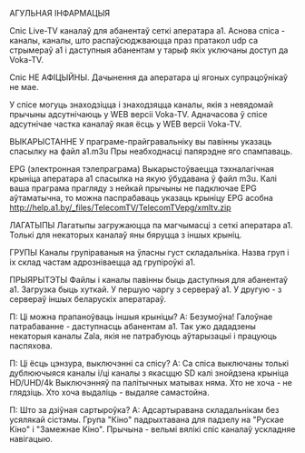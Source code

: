 АГУЛЬНАЯ ІНФАРМАЦЫЯ

Cпіс Live-TV каналаў для абанентаў сеткі аператара a1.
Аснова спіса - каналы, каналы, што распаўсюджваюцца праз пратакол udp са стрымераў a1 і даступныя абанентам у тарыф якіх уключаны доступ да Voka-TV.

Спіс НЕ АФІЦЫЙНЫ. Дачынення да аператара ці ягоных супрацоўнікаў не мае.

У спісе могуць знаходзіцца і знаходзяцца каналы, якія з невядомай прычыны адсутнічаюць у WEB версіі Voka-TV.
Адначасова ў спісе адсутнічае частка каналаў якая ёсць у WEB версіі Voka-TV.

ВЫКАРЫСТАННЕ
У праграме-прайгравальніку вы павінны указаць спасылку на файл a1.m3u
Пры неабходнасці папярэдне яго спампаваць.

EPG (электронная тэлепраграма)
Выкарыстоўваецца тэхналагічная крыніца аператара a1 спасылка на якую ўбудавана ў файл m3u.
Калі ваша праграма прагляду з нейкай прычыны не падключае EPG аўтаматычна, то можна паспрабаваць указаць крыніцу EPG асобна
http://help.a1.by/_files/TelecomTV/TelecomTVepg/xmltv.zip

ЛАГАТЫПЫ
Лагатыпы загружаюцца па магчымасці з сеткі аператара a1. Толькі для некаторых каналаў яны бяруцца з іншых крыніц.

ГРУПЫ
Каналы групіраваныя на ўласны густ складальніка.
Назва груп і іх склад частам адрозніваецца ад групіроўкі а1.

ПРЫЯРЫТЭТЫ
Файлы і каналы павінны быць даступныя для абанентаў а1. Загрузка быць хуткай.
У першую чаргу з сервераў а1.
У другую - з сервераў іншых беларускіх аператараў.

П: Ці можна прапаноўваць іншыя крыніцы?
А: Безумоўна! Галоўнае патрабаванне - даступнасць абанентам а1.
   Так ужо дададзены некаторыя каналы Zala, якія не патрабуюць аўтарызацыі і працуюць паспяхова.
   
П: Ці ёсць цэнзура, выключэнні са спісу?
А: Са спіса выключаны толькі дублюючыяся каналы і/ці каналы з якасццю SD калі знойдзена крыніца HD/UHD/4k
   Выключэнняў па палітычных матывах няма. Хто не хоча - не глядзіць. Хто хоча выдаліць - выдаляе самастойна.
   
П: Што за дзіўная сартыроўка?
А: Адсартыравана складальнікам без усялякай сістэмы. 
   Група "Кіно" падрыхтавана для падзелу на "Рускае Кіно" і "Замежнае Кіно". Прычына - вельмі вялікі спіс каналаў ускладняе навігацыю.

